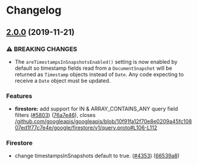 # Changelog

## [2.0.0](https://www.github.com/googleapis/java-firestore/compare/v1.31.0...v2.0.0) (2019-11-21)


### ⚠ BREAKING CHANGES

* The `areTimestampsInSnapshotsEnabled()` setting is now enabled
by default so timestamp fields read from a `DocumentSnapshot` will be returned
as `Timestamp` objects instead of `Date`. Any code expecting to receive a
`Date` object must be updated.

### Features

* **firestore:** add support for IN & ARRAY_CONTAINS_ANY query field filters ([#5803](https://www.github.com/googleapis/java-firestore/issues/5803)) ([76a7e46](https://www.github.com/googleapis/java-firestore/commit/76a7e466c837f2d9dfde9be01c0b78668b393494)), closes [/github.com/googleapis/googleapis/blob/10f91fa12f70e8e0209a45fc10807ed1f77c7e4e/google/firestore/v1/query.proto#L106-L112](https://www.github.com/googleapis//github.com/googleapis/googleapis/blob/10f91fa12f70e8e0209a45fc10807ed1f77c7e4e/google/firestore/v1/query.proto/issues/L106-L112)


### Firestore

* change timestampsInSnapshots default to true. ([#4353](https://www.github.com/googleapis/java-firestore/issues/4353)) ([66539a8](https://www.github.com/googleapis/java-firestore/commit/66539a85f8f9c8e476b2b99e9335309ae86a8cdc))
